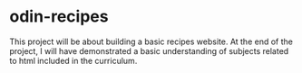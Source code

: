 # odin-recipes
This project will be about building a basic recipes website.
At the end of the project, I will have demonstrated a basic understanding of subjects related to html included in the curriculum.